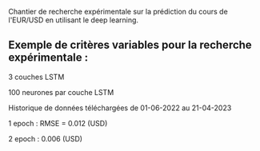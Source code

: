 
Chantier de recherche expérimentale sur la prédiction du cours de l'EUR/USD en utilisant le deep learning.

## Exemple de critères variables pour la recherche expérimentale :

3 couches LSTM

100 neurones par couche LSTM

Historique de données téléchargées de 01-06-2022 au 21-04-2023



1 epoch : RMSE = 0.012 (USD)

2 epoch : 0.006 (USD)

